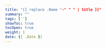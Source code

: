 ```yaml
---
title: "{{ replace .Name "-" " " | title }}"
summary: ""
tags: ['']
showToc: true
tocOpen: true
weight: 1
date: {{ .Date }}
---
```


